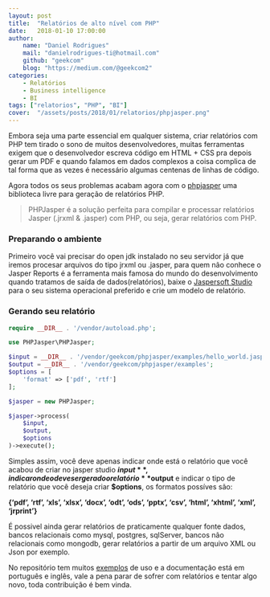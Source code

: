 ```yaml
---
layout: post
title:  "Relatórios de alto nível com PHP"
date:   2018-01-10 17:00:00
author:
    name: "Daniel Rodrigues"
    mail: "danielrodrigues-ti@hotmail.com"
    github: "geekcom"
    blog: "https://medium.com/@geekcom2"
categories:
    - Relatórios
    - Business intelligence
    - BI
tags: ["relatorios", "PHP", "BI"]
cover:  "/assets/posts/2018/01/relatorios/phpjasper.png"
---
```

Embora seja uma parte essencial em qualquer sistema, criar relatórios com PHP tem tirado o sono de muitos desenvolvedores,
muitas ferramentas exigem que o desenvolvedor escreva código em HTML + CSS
pra depois gerar um PDF e quando falamos em dados complexos a coisa complica
de tal forma que as vezes é necessário algumas centenas de linhas de código.

Agora todos os seus problemas acabam agora com o [phpjasper](https://github.com/PHPJasper/phpjasper/blob/master/docs/pt_BR/LEIA-ME_pt_BR.md) uma biblioteca livre para geração de relatórios PHP.

> PHPJasper é a solução perfeita para compilar e processar relatórios Jasper (.jrxml & .jasper) com PHP, ou seja, gerar relatórios com PHP.

### Preparando o ambiente

Primeiro você vai precisar do open jdk instalado no seu servidor já que iremos procesar arquivos do tipo jrxml ou .jasper,
para quem não conhece o Jasper Reports é a ferramenta mais famosa do mundo do desenvolvimento quando tratamos de saída de dados(relatórios),
baixe o [Jaspersoft Studio](https://community.jaspersoft.com/project/jaspersoft-studio) para o seu sistema operacional preferido e crie um modelo de relatório.

### Gerando seu relatório

```php
require __DIR__ . '/vendor/autoload.php';

use PHPJasper\PHPJasper;

$input = __DIR__ . '/vendor/geekcom/phpjasper/examples/hello_world.jasper';
$output = __DIR__ . '/vendor/geekcom/phpjasper/examples';
$options = [
    'format' => ['pdf', 'rtf']
];

$jasper = new PHPJasper;

$jasper->process(
    $input,
    $output,
    $options
)->execute();
```

Simples assim, você deve apenas indicar onde está o relatório que você acabou de criar no jasper studio **$input**,
indicar onde o deve ser gerado o relatório **$output** e indicar o tipo de relatório que você deseja criar **$options**, os formatos possíves são:

**{‘pdf’, ‘rtf’, ‘xls’, ‘xlsx’, ‘docx’, ‘odt’, ‘ods’, ‘pptx’, ‘csv’, ‘html’, ‘xhtml’, ‘xml’, ‘jrprint’}**

É possivel ainda gerar relatórios de praticamente qualquer fonte dados, bancos relacionais como mysql, postgres,
sqlServer, bancos não relacionais como mongodb, gerar relatórios a partir de um arquivo XML ou Json por exemplo.

No repositório tem muitos [exemplos](https://github.com/PHPJasper/examples) de uso e a documentação está em português
e inglês, vale a pena parar de sofrer com relatórios e tentar algo novo,
toda contribuição é bem vinda.